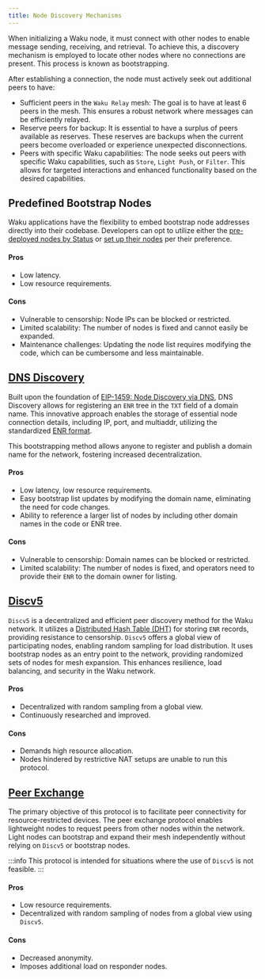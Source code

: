 ```yaml
---
title: Node Discovery Mechanisms
---
```


When initializing a Waku node, it must connect with other nodes to enable message sending, receiving, and retrieval. To achieve this, a discovery mechanism is employed to locate other nodes where no connections are present. This process is known as bootstrapping.

After establishing a connection, the node must actively seek out additional peers to have:

- Sufficient peers in the `Waku Relay` mesh: The goal is to have at least 6 peers in the mesh. This ensures a robust network where messages can be efficiently relayed.
- Reserve peers for backup: It is essential to have a surplus of peers available as reserves. These reserves are backups when the current peers become overloaded or experience unexpected disconnections.
- Peers with specific Waku capabilities: The node seeks out peers with specific Waku capabilities, such as `Store`, `Light Push`, or `Filter`. This allows for targeted interactions and enhanced functionality based on the desired capabilities.

## Predefined Bootstrap Nodes

Waku applications have the flexibility to embed bootstrap node addresses directly into their codebase. Developers can opt to utilize either the [pre-deployed nodes by Status](https://github.com/waku-org/js-waku/blob/master/packages/core/src/lib/predefined_bootstrap_nodes.ts#L45) or [set up their nodes](https://github.com/waku-org/nwaku/tree/master/docs/operators) per their preference.

#### Pros

- Low latency.
- Low resource requirements.

#### Cons

- Vulnerable to censorship: Node IPs can be blocked or restricted.
- Limited scalability: The number of nodes is fixed and cannot easily be expanded.
- Maintenance challenges: Updating the node list requires modifying the code, which can be cumbersome and less maintainable.

## [DNS Discovery](https://rfc.vac.dev/spec/31/)

Built upon the foundation of [EIP-1459: Node Discovery via DNS](https://eips.ethereum.org/EIPS/eip-1459), DNS Discovery allows for registering an `ENR` tree in the `TXT` field of a domain name. This innovative approach enables the storage of essential node connection details, including IP, port, and multiaddr, utilizing the standardized [ENR format](https://rfc.vac.dev/spec/31/).

This bootstrapping method allows anyone to register and publish a domain name for the network, fostering increased decentralization.

#### Pros

- Low latency, low resource requirements.
- Easy bootstrap list updates by modifying the domain name, eliminating the need for code changes.
- Ability to reference a larger list of nodes by including other domain names in the code or ENR tree.

#### Cons

- Vulnerable to censorship: Domain names can be blocked or restricted.
- Limited scalability: The number of nodes is fixed, and operators need to provide their `ENR` to the domain owner for listing.

## [Discv5](https://rfc.vac.dev/spec/33/)

`Discv5` is a decentralized and efficient peer discovery method for the Waku network. It utilizes a [Distributed Hash Table (DHT)](https://en.wikipedia.org/wiki/Distributed_hash_table) for storing `ENR` records, providing resistance to censorship. `Discv5` offers a global view of participating nodes, enabling random sampling for load distribution. It uses bootstrap nodes as an entry point to the network, providing randomized sets of nodes for mesh expansion. This enhances resilience, load balancing, and security in the Waku network.

#### Pros

- Decentralized with random sampling from a global view.
- Continuously researched and improved.

#### Cons

- Demands high resource allocation.
- Nodes hindered by restrictive NAT setups are unable to run this protocol.

## [Peer Exchange](https://rfc.vac.dev/spec/34/)

The primary objective of this protocol is to facilitate peer connectivity for resource-restricted devices. The peer exchange protocol enables lightweight nodes to request peers from other nodes within the network. Light nodes can bootstrap and expand their mesh independently without relying on `Discv5` or bootstrap nodes.

:::info
This protocol is intended for situations where the use of `Discv5` is not feasible.
:::

#### Pros

- Low resource requirements.
- Decentralized with random sampling of nodes from a global view using `Discv5`.

#### Cons

- Decreased anonymity.
- Imposes additional load on responder nodes.
